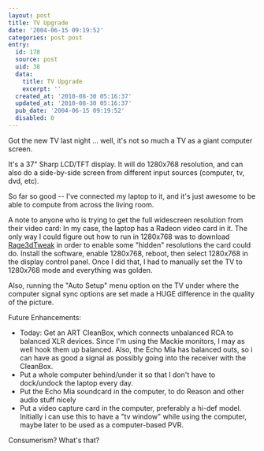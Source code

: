 ```yaml
---
layout: post
title: TV Upgrade
date: '2004-06-15 09:19:52'
categories: post post
entry:
  id: 178
  source: post
  uid: 38
  data:
    title: TV Upgrade
    excerpt: ''
  created_at: '2010-08-30 05:16:37'
  updated_at: '2010-08-30 05:16:37'
  pub_date: '2004-06-15 09:19:52'
  disabled: 0
---
```


Got the new TV last night ... well, it's not so much a TV as a
giant computer screen.

It's a 37" Sharp LCD/TFT display. It will do 1280x768 resolution,
and can also do a side-by-side screen from different input sources
(computer, tv, dvd, etc).

So far so good -- I've connected my laptop to it, and it's just
awesome to be able to compute from across the living room.

A note to anyone who is trying to get the full widescreen resolution from their video card: In my case, the laptop has a Radeon video card in it. The only way I could figure out how to run in 1280x768 was to download <a href=http://www.rage3d.com/>Rage3dTweak</a> in order to enable some "hidden" resolutions the card could do. Install the software, enable 1280x768, reboot, then select 1280x768 in the display control panel. Once I did that, I had to manually set the TV to 1280x768 mode and everything was golden.

Also, running the "Auto Setup" menu option on the TV under where the computer signal sync options are set made a HUGE difference in the quality of the picture.

Future Enhancements:

<ul>
<li>Today: Get an ART CleanBox, which connects unbalanced RCA to
balanced XLR devices.  Since I'm using the Mackie monitors, I may
as well hook them up balanced.  Also, the Echo Mia has balanced
outs, so i can have as good a signal as possibly going into the
receiver with the CleanBox.
<li>Put a whole computer behind/under it so that I don't have to
dock/undock the laptop every day.
<li>Put the Echo Mia soundcard in the computer, to do Reason and
other audio stuff nicely
<li>Put a video capture card in the computer, preferably a hi-def
model.  Initially i can use this to have a "tv window" while using
the computer, maybe later to be used as a computer-based PVR.
</ul>
Consumerism?  What's that?
